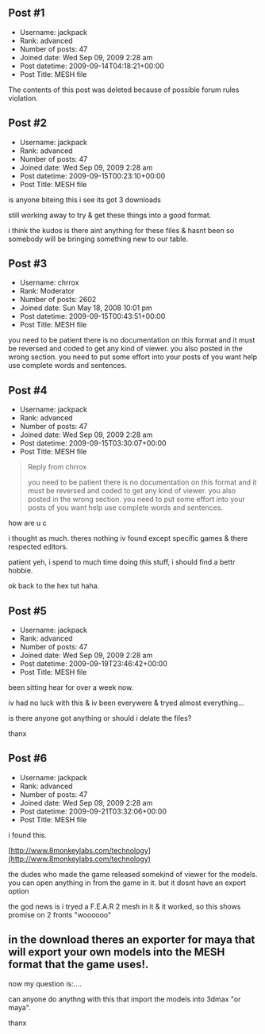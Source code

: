 ## Post #1
- Username: jackpack
- Rank: advanced
- Number of posts: 47
- Joined date: Wed Sep 09, 2009 2:28 am
- Post datetime: 2009-09-14T04:18:21+00:00
- Post Title: MESH file

The contents of this post was deleted because of possible forum rules violation.
## Post #2
- Username: jackpack
- Rank: advanced
- Number of posts: 47
- Joined date: Wed Sep 09, 2009 2:28 am
- Post datetime: 2009-09-15T00:23:10+00:00
- Post Title: MESH file

is anyone biteing this i see its got 3 downloads 

still working away to try & get these things into a good format.

i think the kudos is there aint anything for these files & hasnt been so somebody will be bringing something new to our table.
## Post #3
- Username: chrrox
- Rank: Moderator
- Number of posts: 2602
- Joined date: Sun May 18, 2008 10:01 pm
- Post datetime: 2009-09-15T00:43:51+00:00
- Post Title: MESH file

you need to be patient there is no documentation on this format and it must be reversed and coded to get any kind of viewer.
you also posted in the wrong section.
you need to put some effort into your posts of you want help use complete words and sentences.
## Post #4
- Username: jackpack
- Rank: advanced
- Number of posts: 47
- Joined date: Wed Sep 09, 2009 2:28 am
- Post datetime: 2009-09-15T03:30:07+00:00
- Post Title: MESH file

> Reply from chrrox
>
> you need to be patient there is no documentation on this format and it must be reversed and coded to get any kind of viewer.
you also posted in the wrong section.
you need to put some effort into your posts of you want help use complete words and sentences.

how are u c 

i thought as much. theres nothing iv found except specific games & there respected editors.

patient yeh, i spend to much time doing this stuff, i should find a bettr hobbie. 

ok back to the hex tut  haha.
## Post #5
- Username: jackpack
- Rank: advanced
- Number of posts: 47
- Joined date: Wed Sep 09, 2009 2:28 am
- Post datetime: 2009-09-19T23:46:42+00:00
- Post Title: MESH file

been sitting hear for over a week now. 

iv had no luck with this & iv been everywere & tryed almost everything...

is there anyone got anything or should i delate the files? 

thanx
## Post #6
- Username: jackpack
- Rank: advanced
- Number of posts: 47
- Joined date: Wed Sep 09, 2009 2:28 am
- Post datetime: 2009-09-21T03:32:06+00:00
- Post Title: MESH file

i found this.

[http://www.8monkeylabs.com/technology](http://www.8monkeylabs.com/technology)

the dudes who made the game released somekind of viewer for the models. you can open anything in from the game in it. but it dosnt have an export option 

the god news is i tryed a F.E.A.R 2 mesh in it & it worked, so this shows promise on 2 fronts  "woooooo"

in the download theres an exporter for maya that will export your own models into the MESH format that the game uses!.
---

now my question is:....

can anyone do anythng with this that import the models into 3dmax "or maya".

thanx
